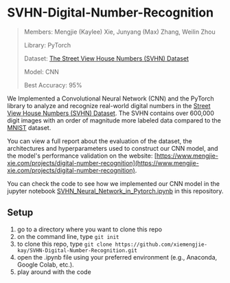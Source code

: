 # SVHN-Digital-Number-Recognition
> Members: Mengjie (Kaylee) Xie, Junyang (Max) Zhang, Weilin Zhou
>
> Library: PyTorch
>
> Dataset: [The Street View House Numbers (SVHN) Dataset](http://ufldl.stanford.edu/housenumbers/)
>
> Model: CNN
>
> Best Accuracy: 95%

We Implemented a Convolutional Neural Network (CNN) and the PyTorch library to analyze and recognize real-world digital numbers in the [Street View House Numbers (SVHN) Dataset](http://ufldl.stanford.edu/housenumbers/). The SVHN contains over 600,000 digit images with an order of magnitude more labeled data compared to the [MNIST](https://yann.lecun.com/exdb/mnist/) dataset.

You can view a full report about the evaluation of the dataset, the architectures and hyperparameters used to construct our CNN model, and the model's performance validation on the website: [https://www.mengjie-xie.com/projects/digital-number-recognition](https://www.mengjie-xie.com/projects/digital-number-recognition).

You can check the code to see how we implemented our CNN model in the jupyter notebook [SVHN_Neural_Network_in_Pytorch.ipynb](https://github.com/xiemengjie-kay/SVHN-Digital-Number-Recognition/blob/main/SVHN_Neural_Network_in_Pytorch.ipynb) in this repository.

## Setup
1. go to a directory where you want to clone this repo
2. on the command line, type `git init`
3. to clone this repo, type `git clone https://github.com/xiemengjie-kay/SVHN-Digital-Number-Recognition.git`
4. open the .ipynb file using your preferred environment (e.g., Anaconda, Google Colab, etc.).
5. play around with the code
